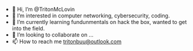 - 👋 Hi, I’m @TritonMcLovin
- 👀 I’m interested in computer networking, cybersecurity, coding.
- 🌱 I’m currently learning fundunmentals on hack the box, wanted to get into the field.
- 💞️ I’m looking to collaborate on ...
- 📫 How to reach me tritonbuu@outlook.com

<!---
TritonMcLovin/TritonMcLovin is a ✨ special ✨ repository because its `README.md` (this file) appears on your GitHub profile.
You can click the Preview link to take a look at your changes.
--->
